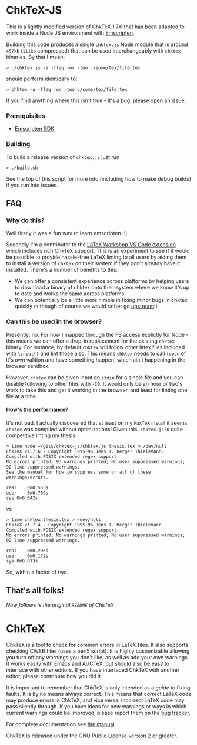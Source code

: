 ChkTeX-JS
=========

This is a lightly modified version of ChkTeX 1.7.6 that has been adapted to
work inside a Node JS environment with
[Emscripten](https://github.com/kripken/emscripten).

Building this code produces a single `chktex.js` Node module that is around `457kb` (`111kb` compressed) that can be used interchangeably with `chktex` binaries. By that I mean:
```
> ./chktex.js -a -flag -or -two ./some/tex/file.tex
```
should perform identically to:
```
> chktex -a -flag -or -two ./some/tex/file.tex
```
If you find anything where this isn't true - it's a bug, please open an issue.

### Prerequisites

- [Emscripten SDK](https://kripken.github.io/emscripten-site/docs/getting_started/downloads.html)

### Building

To build a release version of `chktex.js` just run
```
> ./build.sh
```
See the top of this script for more info (including how to make debug builds) if you run into issues.

## FAQ

### Why do this?

Well firstly it was a fun way to learn emscripten. :)

Secondly I'm a contributor to the [LaTeX Workshop VS Code extension](https://github.com/James-Yu/LaTeX-Workshop) which includes rich ChkTeX support. This is an experiment to see if it would be possible to provide hassle-free LaTeX linting to all users by aiding them to install a version of `chktex` on their system if they don't already have it installed. There's a number of benefits to this:
- We can offer a consistent experience across platforms by helping users to download a binary of chktex onto their system where we know it's up to date and works the same across platforms
- We can potentially be a little more nimble in fixing minor bugs in chktex quickly (although of course we would rather go [upstream](http://www.nongnu.org/chktex/)!)


### Can this be used in the browser?

Presently, no. For now I mapped through the FS access explictly for Node - this means we can offer a drop-in replacement for the existing `chktex` binary. For instance, by default `chktex` will follow other latex files included with `\input{}` and lint those also. This means `chktex` needs to call `fopen` of it's own valition and have something happen, which ain't happening in the browser sandbox.

However, `chktex` can be given input on `stdin` for a single file and you can disable following to other files with `-I0`. It would only be an hour or two's work to take this and get it working in the browser, and least for linting one file at a time.

#### How's the performance?

It's not bad. I actually discovered that at least on my `MaxTeX` install it seems `chktex` was compiled without optimizations! Given this, `chktex.js` is quite competitive linting my thesis:
```
> time node ~/gits/chktex-js/chktex.js thesis.tex > /dev/null
ChkTeX v1.7.6 - Copyright 1995-96 Jens T. Berger Thielemann.
Compiled with POSIX extended regex support.
No errors printed; 93 warnings printed; No user suppressed warnings; 92 line suppressed warnings.
See the manual for how to suppress some or all of these warnings/errors.

real	0m0.555s
user	0m0.709s
sys	0m0.042s
```
vs
```
> time chktex thesis.tex > /dev/null
ChkTeX v1.7.4 - Copyright 1995-96 Jens T. Berger Thielemann.
Compiled with POSIX extended regex support.
No errors printed; No warnings printed; No user suppressed warnings; 92 line suppressed warnings.

real	0m0.206s
user	0m0.172s
sys	0m0.013s
```

So, within a factor of two.

## That's all folks!

_Now follows is the original `README` of ChkTeX:_

ChkTeX
======

ChkTeX is a tool to check for common errors in LaTeX files.  It also
supports checking CWEB files (uses a perl5 script).  It is highly
customizable allowing you turn off any warnings you don't like, as
well as add your own warnings.  It works easily with Emacs and AUCTeX,
but should also be easy to interface with other editors.  If you have
interfaced ChkTeX with another editor, please contribute how you did
it.

It is important to remember that ChkTeX is only intended as a *guide*
to fixing faults.  It is by no means always correct.  This means that
correct LaTeX code may produce errors in ChkTeX, and vice versa:
incorrect LaTeX code may pass silently through.  If you have ideas for
new warnings or ways in which current warnings could be improved,
please report them on the
[bug tracker](https://savannah.nongnu.org/bugs/?group=chktex).

For complete documentation see [the manual](http://www.nongnu.org/chktex/ChkTeX.pdf).

ChkTeX is released under the GNU Public License version 2 or greater.
